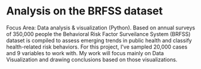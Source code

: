# Analysis on the BRFSS dataset
Focus Area: Data analysis & visualization (Python).
Based on annual surveys of 350,000 people the Behavioral Risk Factor Surveilance System (BRFSS) dataset is compiled to assess emerging trends in public health and classify health-related risk behaviors.
For this project, I've sampled 20,000 cases and 9 variables to work with. My work will focus mainly on Data Visualization and drawing conclusions based on those visualizations.
